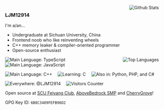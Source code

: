 <img align="right" src="https://github-readme-stats-one-bice.vercel.app/api?username=ljm12914&theme=dark&show_icons=true&include_all_commits=true&count_private=true" alt="Github Stats" />

### LJM12914

I'm a/an...

- Undergraduate at Sichuan University, China
- Frontend noob who like reinventing wheels
- C++ memory leaker & compiler-oriented programmer
- Open-source enthusiast

<img align="right" src="https://github-readme-stats-one-bice.vercel.app/api/top-langs/?username=ljm12914&layout=compact&hide=Batchfile,PHP&langs_count=5&theme=dark&role=OWNER,ORGANIZATION_MEMBER,COLLABORATOR" alt="Top Languages" />
  
![Main Language: TypeScript](https://img.shields.io/badge/Main%20Language-TypeScript-blue.svg)&emsp;
![Main Language: JavaScript](https://img.shields.io/badge/Main%20Language-JavaScript-blue.svg)

![Main Language: C++](https://img.shields.io/badge/Main%20Language-C++-purple.svg)&emsp;
![Learning: C](https://img.shields.io/badge/Learning-C-red.svg)&emsp;
![Also in: Python, PHP, and C#](https://img.shields.io/badge/Also%20in-Python,%20PHP,%20C%23-501282.svg)

![Everywhere: @LJM12914](https://img.shields.io/badge/Everywhere%20@LJM12914-blue?style=flat-square)&emsp;
![Visitors Counter](https://views.whatilearened.today/views/github/ljm12914/views.svg)

Open source at [SCU Feiyang Club](https://github.com/fyscu), [AboveBedrock SMP](https://github.com/abovebedrock) and [CherryGrove](https://github.com/cherry-grove)!

GPG Key ID: `6B8C3489FEFB96D2`
